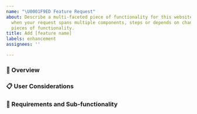 ```yaml
---
name: "\U0001F9ED Feature Request"
about: Describe a multi-faceted piece of functionality for this website. Choose this
  when your request spans multiple components, steps or depends on changes to multiple
  pieces of functionality.
title: Add [feature name]
labels: enhancement
assignees: ''

---
```


### 📗 Overview
<!-- Describe the feature. --> 

### 📋 User Considerations
<!-- Provide details about any steps or special considerations relevant to user-flow e.g. invalid form inputs -->

### 📖 Requirements and Sub-functionality
<!-- List tasks required to complete this -->
